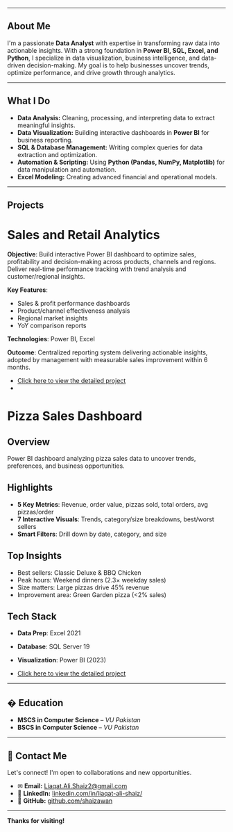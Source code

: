 

---

## **About Me**  
I'm a passionate **Data Analyst** with expertise in transforming raw data into actionable insights. With a strong foundation in **Power BI, SQL, Excel, and Python**, I specialize in data visualization, business intelligence, and data-driven decision-making. My goal is to help businesses uncover trends, optimize performance, and drive growth through analytics.  

---

## **What I Do**  
- **Data Analysis:** Cleaning, processing, and interpreting data to extract meaningful insights.  
- **Data Visualization:** Building interactive dashboards in **Power BI** for business reporting.  
- **SQL & Database Management:** Writing complex queries for data extraction and optimization.  
- **Automation & Scripting:** Using **Python (Pandas, NumPy, Matplotlib)** for data manipulation and automation.  
- **Excel Modeling:** Creating advanced financial and operational models.  

---

## **Projects**  

# Sales and Retail Analytics

**Objective**: Build interactive Power BI dashboard to optimize sales, profitability and decision-making across products, channels and regions. Deliver real-time performance tracking with trend analysis and customer/regional insights.

**Key Features**:
- Sales & profit performance dashboards
- Product/channel effectiveness analysis
- Regional market insights
- YoY comparison reports

**Technologies**: Power BI, Excel

**Outcome**: Centralized reporting system delivering actionable insights, adopted by management with measurable sales improvement within 6 months.


- [Click here to view the detailed project](https://github.com/shaizawan1/Sales-and-Retail-Analytics)
- 

#  Pizza Sales Dashboard

##  Overview
Power BI dashboard analyzing pizza sales data to uncover trends, preferences, and business opportunities.

##  Highlights
- **5 Key Metrics**: Revenue, order value, pizzas sold, total orders, avg pizzas/order
- **7 Interactive Visuals**: Trends, category/size breakdowns, best/worst sellers
- **Smart Filters**: Drill down by date, category, and size

## Top Insights
-  Best sellers: Classic Deluxe & BBQ Chicken
-  Peak hours: Weekend dinners (2.3× weekday sales)
-  Size matters: Large pizzas drive 45% revenue
-  Improvement area: Green Garden pizza (<2% sales)

## Tech Stack
- **Data Prep**: Excel 2021
- **Database**: SQL Server 19
- **Visualization**: Power BI (2023)

- [Click here to view the detailed project](https://github.com/shaizawan1/Pizza-Sale-Analysis)



---

## � **Education**  
- **MSCS in Computer Science** – *VU Pakistan* 
- **BSCS in Computer Science** – *VU Pakistan* 

---

## 📩 **Contact Me**  
Let's connect! I'm open to collaborations and new opportunities.  
- ✉ **Email:** [Liaqat.Ali.Shaiz2@gmail.com](mailto:Liaqat.Ali.Shaiz2@gmail.com)  
- 💼 **LinkedIn:** [linkedin.com/in/liaqat-ali-shaiz/](https://www.linkedin.com/in/liaqat-ali-shaiz/)  
- 📂 **GitHub:** [github.com/shaizawan](https://github.com/shaizawan)   

---

 **Thanks for visiting!**  
 
